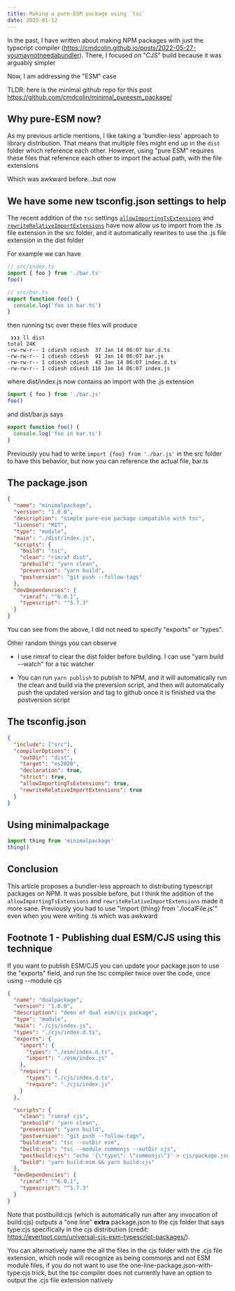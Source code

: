 ```yaml
---
title: Making a pure-ESM package using `tsc`
date: 2025-01-12
---
```


In the past, I have written about making NPM packages with just the typscript
compiler (https://cmdcolin.github.io/posts/2022-05-27-youmaynotneedabundler).
There, I focused on "CJS" build because it was arguably simpler

Now, I am addressing the "ESM" case

TLDR: here is the minimal github repo for this post
https://github.com/cmdcolin/minimal_pureesm_package/

## Why pure-ESM now?

As my previous article mentions, I like taking a 'bundler-less' approach to
library distribution. That means that multiple files might end up in the `dist`
folder which reference each other. However, using "pure ESM" requires these
files that reference each other to import the actual path, with the file
extensions

Which was awkward before...but now

## We have some new tsconfig.json settings to help

The recent addition of the `tsc` settings
[`allowImportingTsExtensions`](https://www.typescriptlang.org/tsconfig/allowImportingTsExtensions.html)
and
[`rewriteRelativeImportExtensions`](https://devblogs.microsoft.com/typescript/announcing-typescript-5-7/#path-rewriting-for-relative-paths)
have now allow us to import from the .ts file extension in the src folder, and
it automatically rewrites to use the .js file extension in the dist folder

For example we can have

```typescript
// src/index.ts
import { foo } from './bar.ts'
foo()
```

```typescript
// src/bar.ts
export function foo() {
  console.log('foo in bar.ts')
}
```

then running tsc over these files will produce

```
 ❯❯❯ ll dist
total 24K
-rw-rw-r-- 1 cdiesh cdiesh  37 Jan 14 06:07 bar.d.ts
-rw-rw-r-- 1 cdiesh cdiesh  91 Jan 14 06:07 bar.js
-rw-rw-r-- 1 cdiesh cdiesh  43 Jan 14 06:07 index.d.ts
-rw-rw-r-- 1 cdiesh cdiesh 116 Jan 14 06:07 index.js

```

where dist/index.js now contains an import with the .js extension

```javascript
import { foo } from './bar.js'
foo()
```

and dist/bar.js says

```javascript
export function foo() {
  console.log('foo in bar.ts')
}
```

Previously you had to write `import {foo} from './bar.js'` in the src folder to
have this behavior, but now you can reference the actual file, bar.ts

## The package.json

```json
{
  "name": "minimalpackage",
  "version": "1.0.0",
  "description": "simple pure-esm package compatible with tsc",
  "license": "MIT",
  "type": "module",
  "main": "./dist/index.js",
  "scripts": {
    "build": "tsc",
    "clean": "rimraf dist",
    "prebuild": "yarn clean",
    "preversion": "yarn build",
    "postversion": "git push --follow-tags"
  },
  "devDependencies": {
    "rimraf": "^6.0.1",
    "typescript": "^5.7.3"
  }
}
```

You can see from the above, I did not need to specify "exports" or "types".

Other random things you can observe

- I use rimraf to clear the dist folder before building. I can use "yarn build
  --watch" for a tsc watcher

- You can run `yarn publish` to publish to NPM, and it will automatically run
  the clean and build via the preversion script, and then will automatically
  push the updated version and tag to github once it is finished via the
  postversion script

## The tsconfig.json

```json
{
  "include": ["src"],
  "compilerOptions": {
    "outDir": "dist",
    "target": "es2020",
    "declaration": true,
    "strict": true,
    "allowImportingTsExtensions": true,
    "rewriteRelativeImportExtensions": true
  }
}
```

## Using minimalpackage

```typescript
import thing from 'minimalpackage'
thing()
```

## Conclusion

This article proposes a bundler-less approach to distributing typescript
packages on NPM. It was possible before, but I think the addition of the
`allowImportingTsExtensions` and `rewriteRelativeImportExtensions` made it more
sane. Previously you had to use "import {thing} from './localFile.js'" even when
you were writing .ts which was awkward

## Footnote 1 - Publishing dual ESM/CJS using this technique

If you want to publish ESM/CJS you can update your package.json to use the
"exports" field, and run the tsc compiler twice over the code, once using
--module cjs

```json
{
  "name": "dualpackage",
  "version": "1.0.0",
  "description": "demo of dual esm/cjs package",
  "type": "module",
  "main": "./cjs/index.js",
  "types": "./cjs/index.d.ts",
  "exports": {
    "import": {
      "types": "./esm/index.d.ts",
      "import": "./esm/index.js"
    },
    "require": {
      "types": "./cjs/index.d.ts",
      "require": "./cjs/index.js"
    }
  },

  "scripts": {
    "clean": "rimraf cjs",
    "prebuild": "yarn clean",
    "preversion": "yarn build",
    "postversion": "git push --follow-tags",
    "build:esm": "tsc --outDir esm",
    "build:cjs": "tsc --module commonjs --outDir cjs",
    "postbuild:cjs": "echo '{\"type\": \"commonjs\"}' > cjs/package.json",
    "build": "yarn build:esm && yarn build:cjs"
  },
  "devDependencies": {
    "rimraf": "^6.0.1",
    "typescript": "^5.7.3"
  }
}
```

Note that postbuild:cjs (which is automatically run after any invocation of
build:cjs) outputs a "one line" **extra** package.json to the cjs folder that
says type:cjs specifically in the cjs distribution (credit:
https://evertpot.com/universal-cjs-esm-typescript-packages/).

You can alternatively name the all the files in the cjs folder with the .cjs
file extension, which node will recognize as being commonjs and not ESM module
files, if you do not want to use the one-line-package.json-with-type:cjs trick,
but the tsc compiler does not currently have an option to output the .cjs file
extension natively
